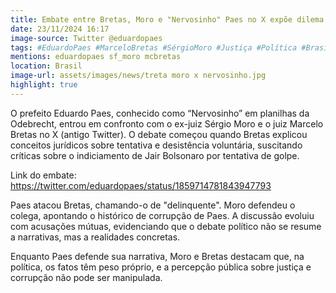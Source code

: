 ```yaml
---
title: Embate entre Bretas, Moro e "Nervosinho" Paes no X expõe dilema da esquerda
date: 23/11/2024 16:17
image-source: Twitter @eduardopaes
tags: #EduardoPaes #MarceloBretas #SérgioMoro #Justiça #Política #Brasil #RedesSociais #LavaJato #Corrupção #RioDeJaneiro #abc360noticias
mentions: eduardopaes sf_moro mcbretas
location: Brasil
image-url: assets/images/news/treta moro x nervosinho.jpg
highlight: true
---
```


O prefeito Eduardo Paes, conhecido como “Nervosinho” em planilhas da Odebrecht, entrou em confronto com o ex-juiz Sérgio Moro e o juiz Marcelo Bretas no X (antigo Twitter). O debate começou quando Bretas explicou conceitos jurídicos sobre tentativa e desistência voluntária, suscitando críticas sobre o indiciamento de Jair Bolsonaro por tentativa de golpe.

Link do embate: https://twitter.com/eduardopaes/status/1859714781843947793

Paes atacou Bretas, chamando-o de "delinquente". Moro defendeu o colega, apontando o histórico de corrupção de Paes. A discussão evoluiu com acusações mútuas, evidenciando que o debate político não se resume a narrativas, mas a realidades concretas.

Enquanto Paes defende sua narrativa, Moro e Bretas destacam que, na política, os fatos têm peso próprio, e a percepção pública sobre justiça e corrupção não pode ser manipulada.